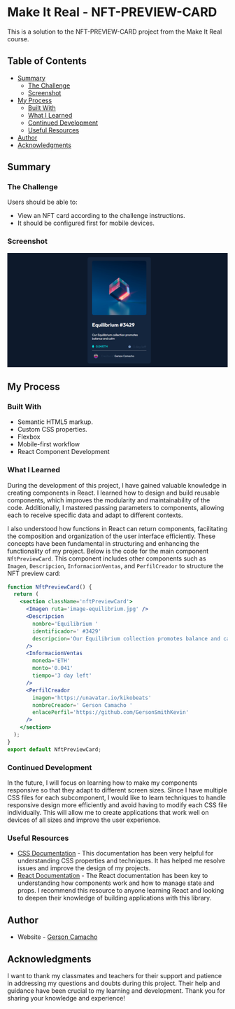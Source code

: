# Make It Real - NFT-PREVIEW-CARD

This is a solution to the NFT-PREVIEW-CARD project from the Make It Real course.

## Table of Contents

- [Summary](#summary)
  - [The Challenge](#the-challenge)
  - [Screenshot](#screenshot)
- [My Process](#my-process)
  - [Built With](#built-with)
  - [What I Learned](#what-i-learned)
  - [Continued Development](#continued-development)
  - [Useful Resources](#useful-resources)
- [Author](#author)
- [Acknowledgments](#acknowledgments)


## Summary

### The Challenge

Users should be able to:

- View an NFT card according to the challenge instructions.
- It should be configured first for mobile devices.

### Screenshot

![](./public/captura.png)

## My Process

### Built With

- Semantic HTML5 markup.
- Custom CSS properties.
- Flexbox
- Mobile-first workflow
- React Component Development

### What I Learned

During the development of this project, I have gained valuable knowledge in creating components in React. I learned how to design and build reusable components, which improves the modularity and maintainability of the code. Additionally, I mastered passing parameters to components, allowing each to receive specific data and adapt to different contexts.

I also understood how functions in React can return components, facilitating the composition and organization of the user interface efficiently. These concepts have been fundamental in structuring and enhancing the functionality of my project. Below is the code for the main component `NftPreviewCard`. This component includes other components such as `Imagen`, `Descripcion`, `InformacionVentas`, and `PerfilCreador` to structure the NFT preview card:

```jsx
function NftPreviewCard() {
  return (
    <section className='nftPreviewCard'>
      <Imagen ruta='image-equilibrium.jpg' />
      <Descripcion
        nombre='Equilibrium '
        identificador=' #3429'
        descripcion='Our Equilibrium collection promotes balance and calm'
      />
      <InformacionVentas
        moneda='ETH'
        monto='0.041'
        tiempo='3 day left'
      />
      <PerfilCreador
        imagen='https://unavatar.io/kikobeats'
        nombreCreador=' Gerson Camacho '
        enlacePerfil='https://github.com/GersonSmithKevin'
      />
    </section>
  );
}
export default NftPreviewCard;
```
### Continued Development

In the future, I will focus on learning how to make my components responsive so that they adapt to different screen sizes. Since I have multiple CSS files for each subcomponent, I would like to learn techniques to handle responsive design more efficiently and avoid having to modify each CSS file individually. This will allow me to create applications that work well on devices of all sizes and improve the user experience.

### Useful Resources

- [CSS Documentation](https://developer.mozilla.org/en-US/docs/Web/CSS) - This documentation has been very helpful for understanding CSS properties and techniques. It has helped me resolve issues and improve the design of my projects.
- [React Documentation](https://react.dev/learn) - The React documentation has been key to understanding how components work and how to manage state and props. I recommend this resource to anyone learning React and looking to deepen their knowledge of building applications with this library.

## Author

- Website - [Gerson Camacho](https://github.com/GersonSmithKevin)

## Acknowledgments

I want to thank my classmates and teachers for their support and patience in addressing my questions and doubts during this project. Their help and guidance have been crucial to my learning and development. Thank you for sharing your knowledge and experience!

